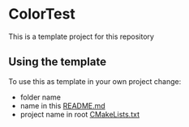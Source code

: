 # ColorTest

This is a template project for this repository

## Using the template

To use this as template in your own project change:
* folder name
* name in this [README.md](README.md)
* project name in root [CMakeLists.txt](CMakeLists.txt)
